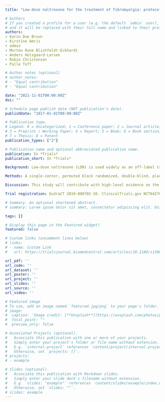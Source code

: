 ```yaml
---
title: "Low-dose naltrexone for the treatment of fibromyalgia: protocol for a double-blind, randomized, placebo-controlled trial"

# Authors
# If you created a profile for a user (e.g. the default `admin` user), write the username (folder name) here 
# and it will be replaced with their full name and linked to their profile.
authors:
- Karin Due Bruun
- Kirstine Amris
- admin
- Morten Rune Blichfeldt-Eckhardt
- Anders Holsgaard-Larsen
- Robin Christensen
- Palle Toft

# Author notes (optional)
# author_notes:
# - "Equal contribution"
# - "Equal contribution"

date: "2021-11-01T00:00:00Z"
doi: ""

# Schedule page publish date (NOT publication's date).
publishDate: "2017-01-01T00:00:00Z"

# Publication type.
# Legend: 0 = Uncategorized; 1 = Conference paper; 2 = Journal article;
# 3 = Preprint / Working Paper; 4 = Report; 5 = Book; 6 = Book section;
# 7 = Thesis; 8 = Patent
publication_types: ["2"]

# Publication name and optional abbreviated publication name.
publication: In *Trials*
publication_short: In *Trials*

Background: Low-dose naltrexone (LDN) is used widely as an off-label treatment for pain despite limited evidence for its effectiveness. A few small trials with a high risk of bias have investigated the effect of LDN on pain associated with fibromyalgia in women, but larger and more methodologically robust studies are needed. The primary aim of this randomized controlled trial is to investigate if 12 weeks of LDN treatment is superior to placebo in reducing the average pain intensity during the last 7 days in women with fibromyalgia.

Methods: A single-center, permuted block randomized, double-blind, placebo-controlled, parallel-group trial will be performed in Denmark. Randomization comprises 100 women aged 18-64 years diagnosed with fibromyalgia who will be treated with either LDN or placebo for 12 weeks including a 4-week titration phase. The primary outcome is change in average pain intensity (during the last 7 days) from baseline to 12 weeks. Secondary outcomes are other fibromyalgia-related symptoms, i.e., tenderness, fatigue, sleep disturbance, stiffness, memory problems, depression, anxiety and measures of global assessment, physical function, impact of fibromyalgia, pain distribution, and health-related quality of life. Intention-to-treat analysis will be performed, and the number of responders with a more than 15%, 30%, and 50% improvement of pain after 12 weeks will be calculated for the LDN and placebo groups. Exploratory outcomes include measures of pain sensitivity, muscle performance, and biomarkers.

Discussion: This study will contribute with high-level evidence on the efficacy of low-dose naltrexone for the treatment of pain in women with fibromyalgia. Secondary outcomes include both disease-specific and generic components investigating whether LDN influences other symptoms than pain. Explorative outcomes are included to provide greater insight into the mechanism of action of LDN and possibly a better understanding of the underlying pathology in fibromyalgia.

Trial registration: EudraCT 2019-000702-30. ClinicalTrials.gov NCT04270877 

# Summary. An optional shortened abstract.
# summary: Lorem ipsum dolor sit amet, consectetur adipiscing elit. Duis posuere tellus ac convallis placerat. Proin tincidunt magna sed ex sollicitudin condimentum.

tags: []

# Display this page in the Featured widget?
featured: false

# Custom links (uncomment lines below)
# links:
# - name: Custom Link
#   url: https://trialsjournal.biomedcentral.com/articles/10.1186/s13063-021-05776-7

url_pdf: ''
url_code: ''
url_dataset: ''
url_poster: ''
url_project: ''
url_slides: ''
url_source: ''
url_video: ''

# Featured image
# To use, add an image named `featured.jpg/png` to your page's folder. 
# image:
#  caption: 'Image credit: [**Unsplash**](https://unsplash.com/photos/pLCdAaMFLTE)'
#  focal_point: ""
#  preview_only: false

# Associated Projects (optional).
#   Associate this publication with one or more of your projects.
#   Simply enter your project's folder or file name without extension.
#   E.g. `internal-project` references `content/project/internal-project/index.md`.
#   Otherwise, set `projects: []`.
# projects:
# - example

# Slides (optional).
#   Associate this publication with Markdown slides.
#   Simply enter your slide deck's filename without extension.
#   E.g. `slides: "example"` references `content/slides/example/index.md`.
#   Otherwise, set `slides: ""`.
# slides: example
---
```



